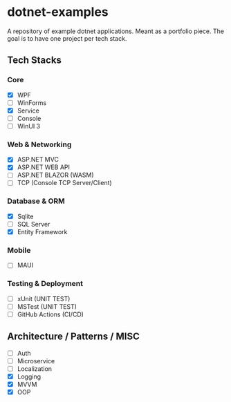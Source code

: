 # dotnet-examples
A repository of example dotnet applications. Meant as a portfolio piece.
The goal is to have one project per tech stack.

## Tech Stacks
### Core
- [x] WPF
- [ ] WinForms
- [x] Service
- [ ] Console
- [ ] WinUI 3

### Web & Networking
- [x] ASP.NET MVC
- [x] ASP.NET WEB API
- [ ] ASP.NET BLAZOR (WASM)
- [ ] TCP (Console TCP Server/Client)

### Database & ORM
- [x] Sqlite
- [ ] SQL Server
- [x] Entity Framework

### Mobile
- [ ] MAUI

### Testing & Deployment
- [ ] xUnit (UNIT TEST)
- [ ] MSTest (UNIT TEST)
- [ ] GitHub Actions (CI/CD)

## Architecture / Patterns / MISC
- [ ] Auth
- [ ] Microservice
- [ ] Localization
- [x] Logging
- [x] MVVM
- [x] OOP
